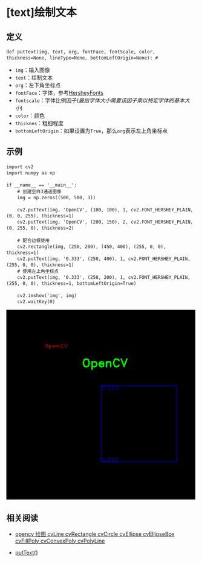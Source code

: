 
# [text]绘制文本

## 定义

```
def putText(img, text, org, fontFace, fontScale, color, thickness=None, lineType=None, bottomLeftOrigin=None): # 
```

* `img`：输入图像
* `text`：绘制文本
* `org`：左下角坐标点
* `fontFace`：字体，参考[HersheyFonts](https://docs.opencv.org/4.1.0/d6/d6e/group__imgproc__draw.html#ga0f9314ea6e35f99bb23f29567fc16e11)
* `fontscale`：字体比例因子(*最后字体大小需要该因子乘以特定字体的基本大小*)
* `color`：颜色
* `thicknes`：粗细程度
* `bottomLeftOrigin`：如果设置为`True`，那么`org`表示左上角坐标点

## 示例

```
import cv2
import numpy as np

if __name__ == '__main__':
    # 创建空白3通道图像
    img = np.zeros((500, 500, 3))

    cv2.putText(img, 'OpenCV', (100, 100), 1, cv2.FONT_HERSHEY_PLAIN, (0, 0, 255), thickness=1)
    cv2.putText(img, 'OpenCV', (200, 150), 2, cv2.FONT_HERSHEY_PLAIN, (0, 255, 0), thickness=2)

    # 配合边框使用
    cv2.rectangle(img, (250, 200), (450, 400), (255, 0, 0), thickness=1)
    cv2.putText(img, '0.333', (250, 400), 1, cv2.FONT_HERSHEY_PLAIN, (255, 0, 0), thickness=1)
    # 使用左上角坐标点
    cv2.putText(img, '0.333', (250, 200), 1, cv2.FONT_HERSHEY_PLAIN, (255, 0, 0), thickness=1, bottomLeftOrigin=True)

    cv2.imshow('img', img)
    cv2.waitKey(0)
```

![](./imgs/text.png)

## 相关阅读

* [opencv 绘图 cvLine cvRectangle cvCircle cvEllipse cvEllipseBox cvFillPoly cvConvexPoly cvPolyLine](https://blog.csdn.net/u012005313/article/details/46802565)

* [putText()](https://docs.opencv.org/4.1.0/d6/d6e/group__imgproc__draw.html#ga5126f47f883d730f633d74f07456c576)

